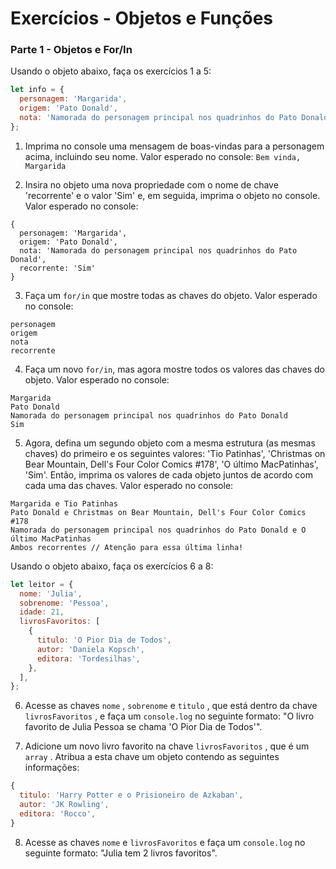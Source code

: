 # Exercícios - Objetos e Funções

### Parte 1 - Objetos e For/In

Usando o objeto abaixo, faça os exercícios 1 a 5:

~~~javascript
let info = {
  personagem: 'Margarida',
  origem: 'Pato Donald',
  nota: 'Namorada do personagem principal nos quadrinhos do Pato Donald',
};
~~~ 

1. Imprima no console uma mensagem de boas-vindas para a personagem acima, incluindo seu nome. Valor esperado no console:
`Bem vinda, Margarida`

2. Insira no objeto uma nova propriedade com o nome de chave 'recorrente' e o valor 'Sim' e, em seguida, imprima o objeto no console. Valor esperado no console:
~~~
{
  personagem: 'Margarida',
  origem: 'Pato Donald',
  nota: 'Namorada do personagem principal nos quadrinhos do Pato Donald',
  recorrente: 'Sim'
}
~~~

3. Faça um `for/in` que mostre todas as chaves do objeto. Valor esperado no console:
~~~
personagem
origem
nota
recorrente
~~~

4. Faça um novo `for/in`, mas agora mostre todos os valores das chaves do objeto. Valor esperado no console:
~~~
Margarida
Pato Donald
Namorada do personagem principal nos quadrinhos do Pato Donald
Sim
~~~

5. Agora, defina um segundo objeto com a mesma estrutura (as mesmas chaves) do primeiro e os seguintes valores: 'Tio Patinhas', 'Christmas on Bear Mountain, Dell's Four Color Comics #178', 'O último MacPatinhas', 'Sim'. Então, imprima os valores de cada objeto juntos de acordo com cada uma das chaves. Valor esperado no console:
~~~
Margarida e Tio Patinhas
Pato Donald e Christmas on Bear Mountain, Dell's Four Color Comics #178
Namorada do personagem principal nos quadrinhos do Pato Donald e O último MacPatinhas
Ambos recorrentes // Atenção para essa última linha!
~~~

Usando o objeto abaixo, faça os exercícios 6 a 8:

~~~javascript
let leitor = {
  nome: 'Julia',
  sobrenome: 'Pessoa',
  idade: 21,
  livrosFavoritos: [
    {
      titulo: 'O Pior Dia de Todos',
      autor: 'Daniela Kopsch',
      editora: 'Tordesilhas',
    },
  ],
};
~~~ 

6. Acesse as chaves `nome` , `sobrenome` e `titulo` , que está dentro da chave `livrosFavoritos` , e faça um `console.log` no seguinte formato: "O livro favorito de Julia Pessoa se chama 'O Pior Dia de Todos'".

7. Adicione um novo livro favorito na chave `livrosFavoritos` , que é um `array` . Atribua a esta chave um objeto contendo as seguintes informações:
~~~javascript
{
  titulo: 'Harry Potter e o Prisioneiro de Azkaban',
  autor: 'JK Rowling',
  editora: 'Rocco',
}
~~~ 

8. Acesse as chaves `nome` e `livrosFavoritos` e faça um `console.log` no seguinte formato: "Julia tem 2 livros favoritos".